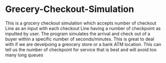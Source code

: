 # Grecery-Checkout-Simulation
This is a grocery checkout simulation which accepts number of checkout Line as an input with each checkout Line having a number of checkpoint as inputted by user. The program simulates the arrival and check out of a buyer within a specific number of seconds/minutes. This is great to deal with if we are develpoing a greocery store or a bank ATM location. This can tell us the number of checkpoint for service that is best and will avoid too many long queues
